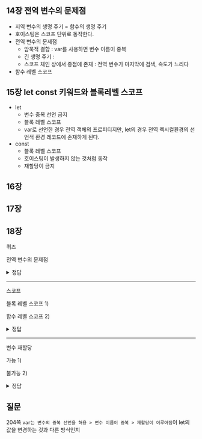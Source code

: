 ## 14장 전역 변수의 문제점

-   지역 변수의 생명 주기 = 함수의 생명 주기
-   호이스팅은 스코프 단위로 동작한다.
-   전역 변수의 문제점
    -   암묵적 결합 : var를 사용하면 변수 이름이 중복
    -   긴 생명 주기 :
    -   스코프 체인 상에서 종점에 존재 : 전역 변수가 마지막에 검색, 속도가 느리다
-   함수 레벨 스코프

## 15장 let const 키워드와 블록레벨 스코프

-   let
    -   변수 중복 선언 금지
    -   블록 레벨 스코프
    -   var로 선언한 경우 전역 객체의 프로퍼티지만, let의 경우 전역 렉시컬환경의 선언적 환경 레코드에 존재하게 된다.
-   const
    -   블록 레벨 스코프
    -   호이스팅이 발생하지 않는 것처럼 동작
    -   재할당이 금지

## 16장

## 17장

## 18장

퀴즈

전역 변수의 문제점

<details>
    <summary>정답</summary>
    <ul>
        <li>암묵적 결합</li>
        <li>긴 생명 주기</li>
        <li>전역 변수 마지막에 검색</li>
    </ul>
</details>

---

스코프

블록 레벨 스코프 1)

함수 레벨 스코프 2)

<details>
    <summary>정답</summary>
    <ol>
        <li>let, const</li>
        <li>var</li>
    </ol>
</details>

---

변수 재할당

가능 1)

불가능 2)

<details>
    <summary>정답</summary>
    <ol>
        <li>let, var</li>
        <li>const</li>
    </ol>
</details>

## 질문

204쪽 `var는 변수의 중복 선언을 허용 > 변수 이름이 중복 > 재할당이 이루어짐`이 let의 값을 변경하는 것과 다른 방식인지
